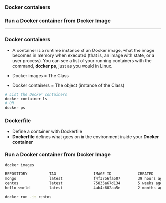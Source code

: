 ### Docker containers
### Run a Docker container from Docker Image

---------------------------------------------------------------------------------------------------

### Docker containers

* A container is a runtime instance of an Docker image, what the image becomes in memory when executed (that is, an image with state, or a user process). You can see a list of your running containers with the command, **docker ps**, just as you would in Linux.

* Docker images = The Class
* Docker containers = The object (instance of the Class)

```sh
# List the Docker containers
docker container ls
# OR
docker ps
```

### Dockerfile

* Define a container with Dockerfile
* **Dockerfile** defines what goes on in the environment inside your **Docker container**

### Run a Docker container from Docker Image

```sh
docker images

REPOSITORY          TAG                 IMAGE ID            CREATED             SIZE
mongo               latest              f4f3756fa507        39 hours ago        382MB
centos              latest              75835a67d134        5 weeks ago         200MB
hello-world         latest              4ab4c602aa5e        2 months ago        1.84kB
```

```sh
docker run -it centos
```
